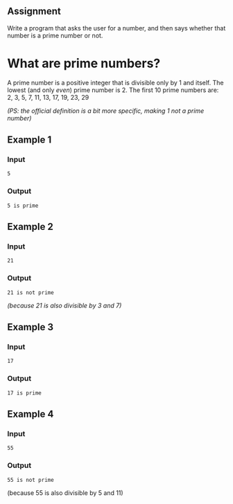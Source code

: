 ## Assignment
Write a program that asks the user for a number, and then says whether that number is a prime number or not.

# What are prime numbers?
A prime number is a positive integer that is divisible only by 1 and itself. The lowest (and only <i>even</i>) prime number is 2. The first 10 prime numbers are:
    2, 3, 5, 7, 11, 13, 17, 19, 23, 29

<i>(PS: the official definition is a bit more specific, making 1 not a prime number)</i>

## Example 1
### Input
```console?lang=python
5
```

### Output
```console?lang=python
5 is prime
```

## Example 2
### Input
```console?lang=python
21
```

### Output
```console?lang=python
21 is not prime
```
<i>(because 21 is also divisible by 3 and 7)</i>

## Example 3
### Input
```console?lang=python
17
```

### Output
```console?lang=python
17 is prime
```

## Example 4
### Input
```console?lang=python
55
```

### Output
```console?lang=python
55 is not prime
```
(because 55 is also divisible by 5 and 11)